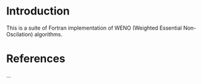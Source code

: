 # Introduction

This is a suite of Fortran implementation of WENO (Weighted Essential Non-Oscilation) algorithms.

# References

...
